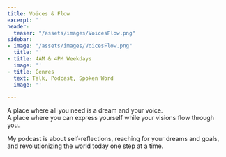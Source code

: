 ```yaml
---
title: Voices & Flow
excerpt: ''
header:
  teaser: "/assets/images/VoicesFlow.png"
sidebar:
- image: "/assets/images/VoicesFlow.png"
  title: ''
- title: 4AM & 4PM Weekdays
  image: ''
- title: Genres
  text: Talk, Podcast, Spoken Word
  image: ''

---
```

A place where all you need is a dream and your voice.<br>
A place where you can express yourself while your visions flow through you.

My podcast is about self-reflections, reaching for your dreams and goals, and revolutionizing the world today one step at a time.
